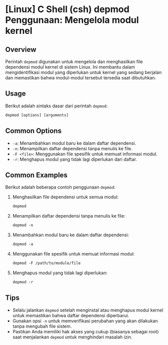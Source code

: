 # [Linux] C Shell (csh) depmod Penggunaan: Mengelola modul kernel

## Overview
Perintah `depmod` digunakan untuk mengelola dan menghasilkan file dependensi modul kernel di sistem Linux. Ini membantu dalam mengidentifikasi modul yang diperlukan untuk kernel yang sedang berjalan dan memastikan bahwa modul-modul tersebut tersedia saat dibutuhkan.

## Usage
Berikut adalah sintaks dasar dari perintah `depmod`:

```csh
depmod [options] [arguments]
```

## Common Options
- `-a`: Menambahkan modul baru ke dalam daftar dependensi.
- `-n`: Menampilkan daftar dependensi tanpa menulis ke file.
- `-F <file>`: Menggunakan file spesifik untuk memuat informasi modul.
- `-r`: Menghapus modul yang tidak lagi diperlukan dari daftar.

## Common Examples
Berikut adalah beberapa contoh penggunaan `depmod`:

1. Menghasilkan file dependensi untuk semua modul:
   ```csh
   depmod
   ```

2. Menampilkan daftar dependensi tanpa menulis ke file:
   ```csh
   depmod -n
   ```

3. Menambahkan modul baru ke dalam daftar dependensi:
   ```csh
   depmod -a
   ```

4. Menggunakan file spesifik untuk memuat informasi modul:
   ```csh
   depmod -F /path/to/module/file
   ```

5. Menghapus modul yang tidak lagi diperlukan:
   ```csh
   depmod -r
   ```

## Tips
- Selalu jalankan `depmod` setelah menginstal atau menghapus modul kernel untuk memastikan bahwa daftar dependensi diperbarui.
- Gunakan opsi `-n` untuk memverifikasi perubahan yang akan dilakukan tanpa mengubah file sistem.
- Pastikan Anda memiliki hak akses yang cukup (biasanya sebagai root) saat menjalankan `depmod` untuk menghindari masalah izin.